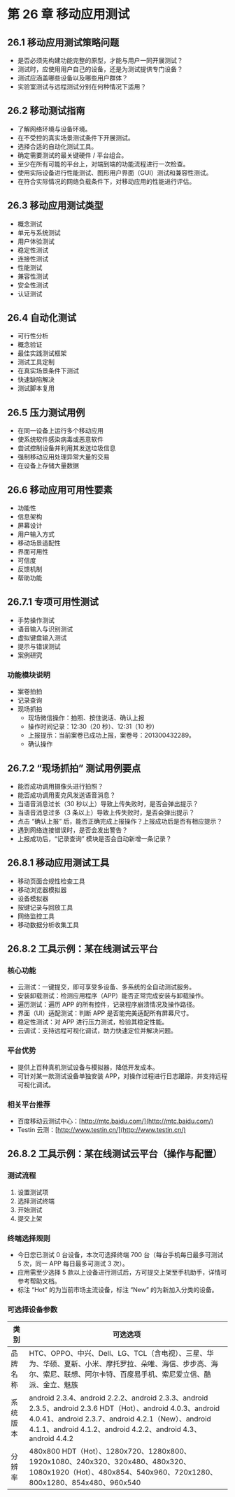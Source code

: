# 第 26 章 移动应用测试

## 26.1 移动应用测试策略问题

- 是否必须先构建功能完整的原型，才能与用户一同开展测试？
- 测试时，应使用用户自己的设备，还是为测试提供专门设备？
- 测试应涵盖哪些设备以及哪些用户群体？
- 实验室测试与远程测试分别在何种情况下适用？

## 26.2 移动测试指南

- 了解网络环境与设备环境。
- 在不受控的真实场景测试条件下开展测试。
- 选择合适的自动化测试工具。
- 确定需要测试的最关键硬件 / 平台组合。
- 至少在所有可能的平台上，对端到端的功能流程进行一次检查。
- 使用实际设备进行性能测试、图形用户界面（GUI）测试和兼容性测试。
- 在符合实际情况的网络负载条件下，对移动应用的性能进行评估。

## 26.3 移动应用测试类型

- 概念测试
- 单元与系统测试
- 用户体验测试
- 稳定性测试
- 连接性测试
- 性能测试
- 兼容性测试
- 安全性测试
- 认证测试

## 26.4 自动化测试

- 可行性分析
- 概念验证
- 最佳实践测试框架
- 测试工具定制
- 在真实场景条件下测试
- 快速缺陷解决
- 测试脚本复用

## 26.5 压力测试用例

- 在同一设备上运行多个移动应用
- 使系统软件感染病毒或恶意软件
- 尝试控制设备并利用其发送垃圾信息
- 强制移动应用处理异常大量的交易
- 在设备上存储大量数据

## 26.6 移动应用可用性要素

- 功能性
- 信息架构
- 屏幕设计
- 用户输入方式
- 移动场景适配性
- 界面可用性
- 可信度
- 反馈机制
- 帮助功能

## 26.7.1 专项可用性测试

- 手势操作测试
- 语音输入与识别测试
- 虚拟键盘输入测试
- 提示与错误测试
- 案例研究

### 功能模块说明

- 案卷拍拍
- 记录查询
- 现场抓拍
    - 现场微信操作：拍照、按住说话、确认上报
    - 操作时间记录：12:30（20 秒）、12:31（10 秒）
    - 上报提示：当前案卷已成功上报，案卷号：201300432289。
    - 确认操作

## 26.7.2 “现场抓拍” 测试用例要点

- 能否成功调用摄像头进行拍照？
- 能否成功调用麦克风发送语音消息？
- 当语音消息过长（30 秒以上）导致上传失败时，是否会弹出提示？
- 当语音消息过多（3 条以上）导致上传失败时，是否会弹出提示？
- 点击 “确认上报” 后，能否正确完成上报操作？上报成功后是否有相应提示？
- 遇到网络连接错误时，是否会发出警告？
- 上报成功后，“记录查询” 模块是否会自动新增一条记录？

## 26.8.1 移动应用测试工具

- 移动页面合规性检查工具
- 移动浏览器模拟器
- 设备模拟器
- 按键记录与回放工具
- 网络监控工具
- 移动数据分析收集工具

## 26.8.2 工具示例：某在线测试云平台

### 核心功能

- 云测试：一键提交，即可享受多设备、多系统的全自动测试服务。
- 安装卸载测试：检测应用程序（APP）能否正常完成安装与卸载操作。
- 遍历测试：遍历 APP 的所有控件，记录程序崩溃情况及操作路径。
- 界面（UI）适配测试：判断 APP 是否能完美适配所有屏幕尺寸。
- 稳定性测试：对 APP 进行压力测试，检验其稳定性能。
- 云调试：支持远程可视化调试，助力快速定位并解决问题。

### 平台优势

- 提供上百种真机测试设备与模拟器，降低开发成本。
- 可针对某一款测试设备单独安装 APP，对操作过程进行日志跟踪，并支持远程可视化调试。

### 相关平台推荐

- 百度移动云测试中心：[http://mtc.baidu.com/](http://mtc.baidu.com/)
- Testin 云测：[http://www.testin.cn/](http://www.testin.cn/)

## 26.8.2 工具示例：某在线测试云平台（操作与配置）

### 测试流程

1. 设置测试项
2. 选择测试终端
3. 开始测试
4. 提交上架

### 终端选择规则

- 今日您已测试 0 台设备，本次可选择终端 700 台（每台手机每日最多可测试 5 次，同一 APP 每日最多可测试 3 次）。
- 应用需至少选择 5 款以上设备进行测试后，方可提交上架至手机助手，详情可参考帮助文档。
- 标注 “Hot” 的为当前市场主流设备，标注 “New” 的为新加入分类的设备。

### 可选择设备参数

|类别|可选选项|
|---|---|
|品牌名称|HTC、OPPO、中兴、Dell、LG、TCL（含电视）、三星、华为、华硕、夏新、小米、摩托罗拉、朵唯、海信、步步高、海尔、索尼、联想、阿尔卡特、百度易手机、索尼爱立信、酷派、金立、魅族|
|系统版本|android 2.3.4、android 2.2.2、android 2.3.3、android 2.3.5、android 2.3.6 HDT（Hot）、android 4.0.3、android 4.0.41、android 2.3.7、android 4.2.1（New）、android 4.1.1、android 4.1.2、android 4.2.2、android 4.3、android 4.4.2|
|分辨率|480x800 HDT（Hot）、1280x720、1280x800、1920x1080、240x320、320x480、480x320、1080x1920（Hot）、480x854、540x960、720x1280、800x1280、854x480、960x540|